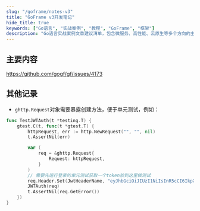 ```yaml
---
slug: "/goframe/notes-v3"
title: "GoFrame v3开发笔记"
hide_title: true
keywords: ["Go语言", "实战案例", "教程", "GoFrame", "框架"]
description: "Go语言实战案例文章建议清单，包含微服务、高性能、云原生等多个方向的主题"
---
```


## 主要内容

https://github.com/gogf/gf/issues/4173


## 其他记录

- `ghttp.Request`对象需要暴露创建方法，便于单元测试，例如：

```go
func TestJWTAuth(t *testing.T) {
    gtest.C(t, func(t *gtest.T) {
        httpRequest, err := http.NewRequest("", "", nil)
        t.AssertNil(err)

        var (
            req = &ghttp.Request{
                Request: httpRequest,
            }
        )
        // 需要先运行登录的单元测试获取一个token放到这里做测试
        req.Header.Set(JwtHeaderName, "eyJhbGciOiJIUzI1NiIsInR5cCI6IkpXVCJ9.eyJ1c2VybmFtZSI6ImFkbWluIiwiZXhwIjoxNzQ1NDYwOTA5LCJuYmYiOjE3NDUzNzQ1MDksImlhdCI6MTc0NTM3NDUwOX0.CeTIWUBFboHmX_TGEyqnCvSXf8tBZpmouP3ucYYDvic")
        JWTAuth(req)
        t.AssertNil(req.GetError())
    })
}
```
